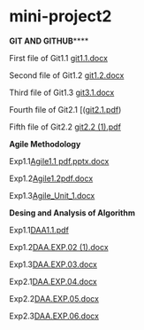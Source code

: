 # mini-project2

****GIT AND GITHUB********

First file of Git1.1 [git1.1.docx](https://github.com/Ankeshkumar12/mini-project2/files/14438847/git1.1.docx)

Second file of Git1.2 [git1.2.docx](https://github.com/Ankeshkumar12/mini-project2/files/14451276/git1.2.docx)

Third file of Git1.3 [git3.1.docx](https://github.com/Ankeshkumar12/mini-project2/files/14451291/git3.1.docx)

Fourth file of Git2.1 [([git2.1.pdf](https://github.com/Ankeshkumar12/mini-project2/files/14472779/git2.1.pdf))

Fifth file of Git2.2 [git2.2 (1).pdf](https://github.com/Ankeshkumar12/mini-project2/files/14472782/git2.2.1.pdf)

****Agile Methodology****

Exp1.1[Agile1.1 pdf.pptx.docx](https://github.com/Ankeshkumar12/mini-project2/files/14472787/Agile1.1.pdf.pptx.docx)

Exp1.2[Agile1.2pdf.docx](https://github.com/Ankeshkumar12/mini-project2/files/14472872/Agile1.2pdf.docx)

Exp1.3[Agile_Unit_1.docx](https://github.com/Ankeshkumar12/mini-project2/files/14472874/Agile_Unit_1.docx)

****Desing and Analysis of Algorithm****

Exp1.1[DAA1.1.pdf](https://github.com/Ankeshkumar12/mini-project2/files/14472879/daa1.1.pdf)

Exp1.2[DAA.EXP.02 (1).docx](https://github.com/Ankeshkumar12/mini-project2/files/14472888/DAA.EXP.02.1.docx)

Exp1.3[DAA.EXP.03.docx](https://github.com/Ankeshkumar12/mini-project2/files/14472889/DAA.EXP.03.docx)

Exp2.1[DAA.EXP.04.docx](https://github.com/Ankeshkumar12/mini-project2/files/14472892/DAA.EXP.04.docx)

Exp2.2[DAA.EXP.05.docx](https://github.com/Ankeshkumar12/mini-project2/files/14472895/DAA.EXP.05.docx)

Exp2.3[DAA.EXP.06.docx](https://github.com/Ankeshkumar12/mini-project2/files/14472902/DAA.EXP.06.docx)
